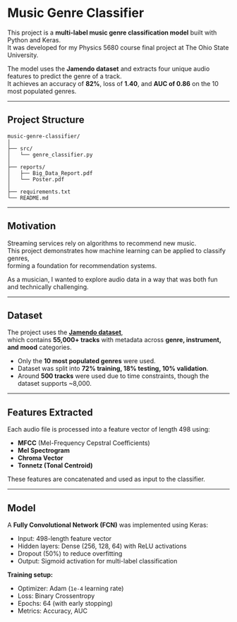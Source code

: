 # Music Genre Classifier

This project is a **multi-label music genre classification model** built with Python and Keras.  
It was developed for my Physics 5680 course final project at The Ohio State University.  

The model uses the **Jamendo dataset** and extracts four unique audio features to predict the genre of a track.  
It achieves an accuracy of **82%**, loss of **1.40**, and **AUC of 0.86** on the 10 most populated genres.  

---

## Project Structure

```
music-genre-classifier/
│
├── src/
│   └── genre_classifier.py
│
├── reports/
│   ├── Big_Data_Report.pdf
│   └── Poster.pdf
│
├── requirements.txt
└── README.md 
```
---

## Motivation

Streaming services rely on algorithms to recommend new music.  
This project demonstrates how machine learning can be applied to classify genres,  
forming a foundation for recommendation systems.  

As a musician, I wanted to explore audio data in a way that was both fun and technically challenging.  

---

## Dataset

The project uses the [**Jamendo dataset**](https://mtg.github.io/jamendo-dataset/),  
which contains **55,000+ tracks** with metadata across **genre, instrument, and mood** categories.  

- Only the **10 most populated genres** were used.  
- Dataset was split into **72% training, 18% testing, 10% validation**.  
- Around **500 tracks** were used due to time constraints, though the dataset supports ~8,000. 

---

##  Features Extracted

Each audio file is processed into a feature vector of length 498 using:  

- **MFCC** (Mel-Frequency Cepstral Coefficients)  
- **Mel Spectrogram**  
- **Chroma Vector**  
- **Tonnetz (Tonal Centroid)**  

These features are concatenated and used as input to the classifier.  

---

## Model

A **Fully Convolutional Network (FCN)** was implemented using Keras:  

- Input: 498-length feature vector  
- Hidden layers: Dense (256, 128, 64) with ReLU activations  
- Dropout (50%) to reduce overfitting  
- Output: Sigmoid activation for multi-label classification  

**Training setup:**  
- Optimizer: Adam (`1e-4` learning rate)  
- Loss: Binary Crossentropy  
- Epochs: 64 (with early stopping)  
- Metrics: Accuracy, AUC  
